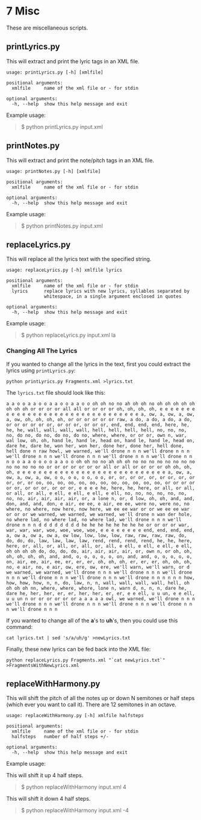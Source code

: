 # 7 Misc

These are miscellaneous scripts.

## printLyrics.py

This will extract and print the lyric tags in an XML file.

```
usage: printLyrics.py [-h] [xmlfile]

positional arguments:
  xmlfile     name of the xml file or - for stdin

optional arguments:
  -h, --help  show this help message and exit
```

Example usage:

> $ python printLyrics.py input.xml

## printNotes.py

This will extract and print the note/pitch tags in an XML file.

```
usage: printNotes.py [-h] [xmlfile]

positional arguments:
  xmlfile     name of the xml file or - for stdin

optional arguments:
  -h, --help  show this help message and exit
```

Example usage:

> $ python printNotes.py input.xml

## replaceLyrics.py

This will replace all the lyrics text with the specified string.

```
usage: replaceLyrics.py [-h] xmlfile lyrics

positional arguments:
  xmlfile     name of the xml file or - for stdin
  lyrics      replace lyrics with new lyrics, syllables separated by
              whitespace, in a single argument enclosed in quotes

optional arguments:
  -h, --help  show this help message and exit
```

Example usage:

> $ python replaceLyrics.py input.xml la

### Changing All The Lyrics

If you wanted to change all the lyrics in the text, first you could extract
the lyrics using ```printLyrics.py```:

```
python printLyrics.py Fragments.xml >lyrics.txt
```

The ```lyrics.txt``` file should look like this:

```
a a o o a a o o a a o o a a o o oh oh no no ah oh oh no oh oh oh oh oh oh oh oh or or or or all all or or or or oh, oh, oh, oh, e e e e e e e e e e e e e e e e e e e e e e e e e e e e e e e e a, ow, a, ow, a, ow, a, ow, oh, oh, oh, oh, or or or or or or raw, a do, a do, a do, a do, or or or or or or, or or or, or or or, end, end, end, end, here, he, he, he, wall, wall, wall, wall, hell, hell, hell, hell, no, no, no, no, do no, do no, do no, do no, where, where, or or or, own n, war, wal low, oh, oh, hand le, hand le, head on, hand le, hand le, head on, dare he, dare he, won her, won her, done her, done her, hell done, hell done n raw howl, we warned, we'll drone n n n we'll drone n n n we'll drone n n n we'll drone n n n we'll drone n n n we'll drone n n n o o a a o o o o a a o o oh oh no no ah oh oh no no no no no no no no no no no no no or or or or or or or all or all or or or or oh oh, oh, oh, e e e e e e e e e e e e e e e e e e e e e e e e e e e e a, ow, a, ow, a, ow, a, ow, o o, o o, o o, o o, or, or, or or, or, or or, or, or or, or, or oo, oo, oo, oo, oo, oo, oo, oo, oo, oo, oo, oo, or or or or or or, or or or, or or or, e e e e he, here, he, here, or all, or all, or all, or all, e ell, e ell, e ell, e ell, no, no, no, no, no, no, no, no, air, air, air, air, or, a lone n, or, d low, oh, oh, and, and, don, and, and, don, e air, ee ee, e air, ee ee, were no, were no, no where, no where, now here, now here, we ee ee war or or we ee ee war or or or we warned, we warned, we warned, we'll drone n wan der hole, no where lad, no where lad, no where lad, we'll drone n n n we'll drone n n n d d d d d d d d he he he he he he he he or or or or war, war, war, war, woe, woe, woe, woe, e e e e e e e e end, end, end, end, a, ow a, ow a, ow a, ow low, low, low, low, raw, raw, raw, raw, do, do, do, do, law, law, law, law, rend, rend, rend, rend, he, he, here, here, or, all, or, all, or, all, or, all, e ell, e ell, e ell, e ell, oh oh oh oh do, do, do, do, air, air, air, air, or, own n, or oh, oh, oh, oh, oh, oh, and, and, o, o, o, o, o, on, and, and, o, o, o, o, o, on, air, ee, air, ee, er, er, er, oh, oh, oh, er, er, er, oh, oh, oh, no, e air, no, e air, ow, ere, ow, ere, we'll warn, we'll warn, or d we warned, we warned, we'll drone n n n we'll drone n n n we'll drone n n n we'll drone n n n we'll drone n n n we'll drone n n n n n n how, how, how, how, n, n, do, law, n, n, wall, wall, wall, wall, hell, oh oh oh oh nn, where, where, whore, lone n, warn d, n, n, n, dare he, dare he, her, her, er, er, her, her, er, er, e e ell, u u un, e e ell, u u un n or or or or or or a a a a a owl, we warned, we'll drone n n n we'll drone n n n we'll drone n n n we'll drone n n n we'll drone n n n we'll drone n n n
```

If you wanted to change all of the **a**'s to **uh**'s, then you could use
this command:

```
cat lyrics.txt | sed 's/a/uh/g' >newLyrics.txt
```

Finally, these new lyrics can be fed back into the XML file:

```
python replaceLyrics.py Fragments.xml "`cat newLyrics.txt`" >FragmentsWithNewLyrics.xml
```



## replaceWithHarmony.py

This will shift the pitch of all the notes up or down N semitones or half
steps (which ever you want to call it). There are 12 semitones in an octave.

```
usage: replaceWithHarmony.py [-h] xmlfile halfsteps

positional arguments:
  xmlfile     name of the xml file or - for stdin
  halfsteps   number of half steps +/-

optional arguments:
  -h, --help  show this help message and exit
```
<!-- @Arthur - is there a limit to how many half steps we can alter? -->

Example usage:

This will shift it up 4 half steps.

> $ python replaceWithHarmony input.xml 4

This will shift it down 4 half steps.

> $ python replaceWithHarmony input.xml -4
